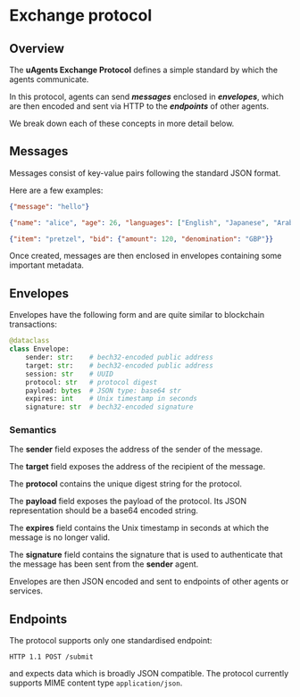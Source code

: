 # Exchange protocol

## Overview

The **uAgents Exchange Protocol** defines a simple standard by which the agents communicate.

In this protocol, agents can send ***messages*** enclosed in ***envelopes***, which are then encoded and sent via HTTP to the ***endpoints*** of other agents.

We break down each of these concepts in more detail below.

## Messages

Messages consist of key-value pairs following the standard JSON format.

Here are a few examples:
```json
{"message": "hello"}
```
```json
{"name": "alice", "age": 26, "languages": ["English", "Japanese", "Arabic"]}
```
```json
{"item": "pretzel", "bid": {"amount": 120, "denomination": "GBP"}}
```

Once created, messages are then enclosed in envelopes containing some important metadata.

## Envelopes

Envelopes have the following form and are quite similar to blockchain transactions:

```python
@dataclass
class Envelope:
    sender: str:    # bech32-encoded public address
    target: str:    # bech32-encoded public address
    session: str    # UUID
    protocol: str   # protocol digest
    payload: bytes  # JSON type: base64 str
	expires: int    # Unix timestamp in seconds
    signature: str  # bech32-encoded signature
```

### Semantics

The **sender** field exposes the address of the sender of the message.

The **target** field exposes the address of the recipient of the message.

The **protocol** contains the unique digest string for the protocol.

The **payload** field exposes the payload of the protocol. Its JSON representation should be a base64 encoded string.

The **expires** field contains the Unix timestamp in seconds at which the message is no longer valid.

The **signature** field contains the signature that is used to authenticate that the message has been sent from the **sender** agent.

Envelopes are then JSON encoded and sent to endpoints of other agents or services.

## Endpoints

The protocol supports only one standardised endpoint:

```HTTP 1.1 POST /submit```

and expects data which is broadly JSON compatible. The protocol currently supports MIME content type `application/json`.

